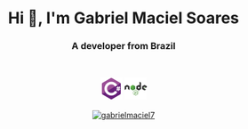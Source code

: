 <h1 align="center">Hi 👋, I'm Gabriel Maciel Soares</h1>
<h3 align="center">A developer from Brazil</h3>
</br>

<p align="center">
  <img src="https://raw.githubusercontent.com/devicons/devicon/master/icons/csharp/csharp-original.svg" alt="csharp" height="40" width="40" />
  <img src="https://raw.githubusercontent.com/devicons/devicon/master/icons/nodejs/nodejs-original-wordmark.svg" alt="nodejs" height="40" width="40" />
</p>

<p align="center">
  <a href="https://linkedin.com/in/gabrielmaciel7" target="blank">
    <img align="center" src="https://cdn.jsdelivr.net/npm/simple-icons@3.0.1/icons/linkedin.svg" alt="gabrielmaciel7" height="30" width="30" />
  </a>
</p>
